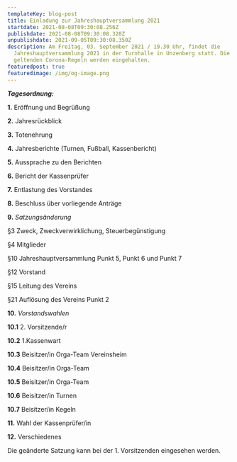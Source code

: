 ```yaml
---
templateKey: blog-post
title: Einladung zur Jahreshauptversammlung 2021
startdate: 2021-08-08T09:30:08.256Z
publishdate: 2021-08-08T09:30:08.328Z
unpublishdate: 2021-09-05T09:30:08.350Z
description: Am Freitag, 03. September 2021 / 19.30 Uhr, findet die
  Jahreshauptversammlung 2021 in der Turnhalle in Unzenberg statt. Die aktuell
  geltenden Corona-Regeln werden eingehalten.
featuredpost: true
featuredimage: /img/og-image.png
---
```

***Tagesordnung:***



**1.** Eröffnung und Begrüßung

**2.** Jahresrückblick

**3.** Totenehrung

**4.** Jahresberichte (Turnen, Fußball, Kassenbericht)

**5.** Aussprache zu den Berichten

**6.** Bericht der Kassenprüfer

**7.** Entlastung des Vorstandes

**8.** Beschluss über vorliegende Anträge

**9.** *Satzungsänderung*

§3 Zweck, Zweckverwirklichung, Steuerbegünstigung

§4 Mitglieder

§10 Jahreshauptversammlung Punkt 5, Punkt 6 und Punkt 7

§12 Vorstand

§15 Leitung des Vereins

§21 Auflösung des Vereins Punkt 2

**10.** *Vorstandswahlen*

**10.1** 2. Vorsitzende/r

**10.2** 1.Kassenwart

**10.3** Beisitzer/in Orga-Team Vereinsheim

**10.4** Beisitzer/in Orga-Team

**10.5** Beisitzer/in Orga-Team

**10.6** Beisitzer/in Turnen

**10.7** Beisitzer/in Kegeln

**11.** Wahl der Kassenprüfer/in

**12.** Verschiedenes

Die geänderte Satzung kann bei der 1. Vorsitzenden eingesehen werden.
